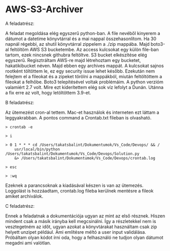 # AWS-S3-Archiver



A feladatrész:

A feladat megoldása elég egyszerű python-ban. A file nevéből kinyerem a dátumot a datetime könyvtárral és 
a mai nappal összehasonlítom. Ha 30 napnál régebbi, az shutil könyvtárral zippelem a ./zip mappába. Majd boto3-al 
feltöltöm AWS S3 bucketembe. Az access kulcsokat egy külön file-ban tartom, ezek nincsnek githubra feltöltve. 
S3 bucket elkészítése elég egyszerű. Regisztráltam AWS-re majd létrehoztam egy bucketet, hakatikibucket néven. Majd ebben
egy archives mappát. A kulcsokat sajnos rootként töltöttem le, ez egy security issue lehet később. 
Ezekután nem felejtem el a fileokat és a zipeket törölni a mappákból, miután feltöltöttem a fileokat a felhőbe. 
Boto3 telepítésével voltak problémáim. A python verzióm valamiért 2.7 volt. Mire ezt kiderítettem elég sok víz lefolyt a Dunán.
Utánna a fix erre az volt, hogy letöltöttem 3.9-et.

B feladatrész:

Az ütemezést cron-al tettem. Mac-et használok és interneten ezt láttam a leggyakrabban. 
A pontos command a Crontab.txt fileban is olvasható.

	> crontab -e
  
	> i
  
	> 0 1 * * * cd /Users/takatsbalint/Dokumentumok/Vs_Code/Devops/ && /
		usr/local/bin/python /Users/takatsbalint/Dokumentumok/Vs_Code/Devops/Solution.py 
		&> /Users/takatsbalint/Dokumentumok/Vs_Code/Devops/crontab.log
    
	> esc
  
	> :wq
  
Ezeknek a parancsoknak a kiadásával készen is van az ütemezés. Loggolást is hozzáadtam, crontab.log fileba kerülnek mentésre 
a fileok amiket archiválok. 

C feladatrész:

Ennek a feladatnak a dokumentációja ugyan az mint az első résznek. Hiszen mindent csak a másik irányba kell megcsinálni.
Így a részletekkel nem is vesztegetném az időt, ugyan azokat a könyvtárakat használtam csak zip helyett unzipet például.
Ami említésre méltó a user input validálása. Próbáltam olyan kódot írni oda, hogy a felhasználó ne tudjon olyan dátumot
megadni ami valótlan. 

